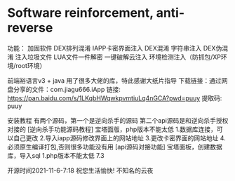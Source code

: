 # Software reinforcement, anti-reverse
功能：
加固软件
DEX排列混淆
IAPP卡密界面注入
DEX混淆
字符串注入
DEX伪混淆
注入垃圾文件
LUA文件一件解密
一键破解云注入
环境检测注入（防抓包/XP环境/root环境）


前端裕语言v3 + java
用了很多大佬的库，特此感谢大纸片指导
下载链接：通过网盘分享的文件：com.jiagu666.iApp
链接: https://pan.baidu.com/s/1LKqbHWqwkpvmtiuLq4nGCA?pwd=puuy 提取码: puuy

安装教程
有两个源码，第一个是逆向杀手的源码
第二个api源码是和逆向杀手授权对接的
[逆向杀手功能源码教程]
宝塔面版，php版本不能太低
1.数据库连接，可以自己更改
2.导入iapp源码修改界面上的网站地址
3.更改卡密界面的网站地址
4.必须原生编译打包,否则很多功能没有用
[api源码对接功能]
宝塔面板，创建数据库，导入sql
1.php版本不能太低
7.3

开源时间2021-11-6-7:18
祝您生活愉快! 不知名的云夜
